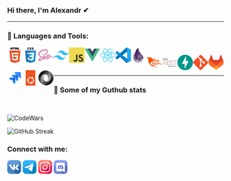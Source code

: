 ### Hi there, I'm Alexandr ✔

<!-- ![](https://img.shields.io/github/watchers/chudickgumanoid/chudickgumanoid?label=chudickgumanoid&style=social) -->
___
### :dash: Languages and Tools:

<div>
  <img align="left" alt="HTML5" width="36px" src="https://raw.githubusercontent.com/github/explore/80688e429a7d4ef2fca1e82350fe8e3517d3494d/topics/html/html.png"/>
  <img align="left" alt="CSS3" width="36px" src="https://raw.githubusercontent.com/github/explore/80688e429a7d4ef2fca1e82350fe8e3517d3494d/topics/css/css.png"/>
  <img align="left" alt="Sass" width="36px" src="https://raw.githubusercontent.com/github/explore/80688e429a7d4ef2fca1e82350fe8e3517d3494d/topics/sass/sass.png"/>
  <img align="left" alt="TailwindCss" width="36px" src="https://raw.githubusercontent.com/devicons/devicon/1119b9f84c0290e0f0b38982099a2bd027a48bf1/icons/tailwindcss/tailwindcss-plain.svg"/>
  <img align="left" alt="JavaScript" width="36px" src="https://raw.githubusercontent.com/github/explore/80688e429a7d4ef2fca1e82350fe8e3517d3494d/topics/javascript/javascript.png"/>
  <img align="left" alt="Vue" width="36px" src="https://raw.githubusercontent.com/devicons/devicon/1119b9f84c0290e0f0b38982099a2bd027a48bf1/icons/vuejs/vuejs-original.svg"/>
  <img align="left" alt="React" width="36px" src="https://github.com/devicons/devicon/blob/master/icons/react/react-original.svg"/>
  <img align="left" alt="Visual Studio Code" width="36px" src="https://raw.githubusercontent.com/github/explore/80688e429a7d4ef2fca1e82350fe8e3517d3494d/topics/visual-studio-code/visual-studio-code.png"/>
  <img align="left" alt="Elixir" width="36px" src="https://raw.githubusercontent.com/devicons/devicon/1119b9f84c0290e0f0b38982099a2bd027a48bf1/icons/elixir/elixir-original.svg"/>
</div>
<br/>
<div>
  <img align="left" alt="Phoenix elixir" width="36px" src="https://raw.githubusercontent.com/devicons/devicon/1119b9f84c0290e0f0b38982099a2bd027a48bf1/icons/phoenix/phoenix-original.svg"/>
  <img align="left" alt="Djangorest" width="36px" src="https://github.com/devicons/devicon/blob/master/icons/djangorest/djangorest-original.svg"/>
  <img align="left" alt="fastapi" width="36px" src="https://github.com/devicons/devicon/blob/master/icons/fastapi/fastapi-original.svg"/>
  <img align="left" alt="Git" width="36px" src="https://raw.githubusercontent.com/devicons/devicon/1119b9f84c0290e0f0b38982099a2bd027a48bf1/icons/git/git-original.svg"/>
  <img align="left" alt="Gitlab" width="36px" src="https://github.com/devicons/devicon/blob/master/icons/gitlab/gitlab-original.svg"/>
  <img align="left" alt="Jira" width="36px" src="https://github.com/devicons/devicon/blob/master/icons/jira/jira-original.svg"/>
  <img align="left" alt="Ubuntu" width="36px" src="https://raw.githubusercontent.com/devicons/devicon/1119b9f84c0290e0f0b38982099a2bd027a48bf1/icons/ubuntu/ubuntu-plain.svg"/>
  <img align="left" alt="JSON" width="36px" src="https://github.com/devicons/devicon/blob/master/icons/json/json-original.svg"/>
</div>


</br>
</br>

___

### :eyes: Some of my Guthub stats
<!-- ![Anurag's GitHub stats](https://github-readme-stats.vercel.app/api?username=chudickgumanoid&show_icons=true&theme=dracula&count_private=true) -->
</br>

![CodeWars](https://www.codewars.com/users/chudickgumanoid/badges/large)

![GitHub Streak](https://github-readme-streak-stats.herokuapp.com?user=chudickgumanoid&theme=dracula&hide_border=true&date_format=j%20M%5B%20Y%5D)

### Connect with me:
<div>
  <a href="https://vk.com/chudickgumanoid" target="_blank"><img src=".img/../img/vk.png" width="32px"></a>
  <a href="https://t.me/chudickgumanoid" target="_blank"><img src=".img/../img/tg.png" width="32px"></a>
  <a href="https://www.instagram.com/chudickgumanoid/" target="_blank"><img src=".img/../img/inst.png" width="32px"></a>
  <a href="https://discordapp.com/users/633990190758756372/" target="_blank"><img src=".img/../img/discord.png" width="32px"></a>
</div>
